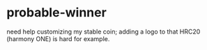# probable-winner
need help customizing my stable coin; adding a logo to that HRC20 (harmony ONE) is hard for example.

